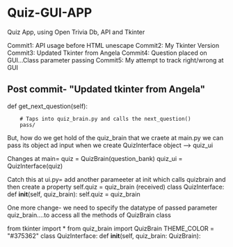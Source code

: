 # Quiz-GUI-APP
Quiz App, using Open Trivia Db, API and Tkinter

Commit1: API usage before HTML unescape
Commit2: My Tkinter Version
Commit3: Updated Tkinter from Angela
Commit4: Question placed on GUI...Class parameter passing
Commit5: My attempt to track right/wrong at GUI


Post commit- "Updated tkinter from Angela"
------------------------------------------

def get_next_question(self):
        
        # Taps into quiz_brain.py and calls the next_question()
        pass/


But, how do we get hold of the quiz_brain that we craete at main.py
we can pass its object ad input when we create QuizInterface object --> quiz_ui

Changes at main=
quiz = QuizBrain(question_bank)
quiz_ui = QuizInterface(quiz)


Catch this at ui.py= add another parameeter at init which calls quizbrain 
and then create a property self.quiz = quiz_brain (received)
class QuizInterface:
    def __init__(self, quiz_brain):
        self.quiz = quiz_brain



One more change-
we need to specify the datatype of passed parameter quiz_brain....to access all the methods of QuizBrain class

from tkinter import *
from quiz_brain import QuizBrain
THEME_COLOR = "#375362"
class QuizInterface:
    def __init__(self, quiz_brain: QuizBrain):